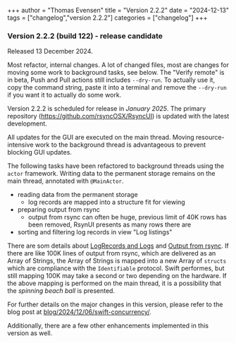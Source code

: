 +++
author = "Thomas Evensen"
title = "Version 2.2.2"
date = "2024-12-13"
tags = ["changelog","version 2.2.2"]
categories = ["changelog"]
+++

### Version 2.2.2 (build 122) - release candidate

Released 13 December 2024.

Most refactor, internal changes. A lot of changed files, most are changes for moving some work
to background tasks, see below. The "Verify remote" is in beta, Push and Pull actions still
includes `--dry-run`. To actually use it, copy the command string, paste it into a terminal and
remove the `--dry-run` if you want it to actually do some work.

Version 2.2.2 is scheduled for release in *January 2025*. The primary repository (https://github.com/rsyncOSX/RsyncUI)
is updated with the latest development.

All updates for the GUI are executed on the main thread. Moving resource-intensive work to the background thread
is advantageous to prevent blocking GUI updates.

The following tasks have been refactored to background threads using the `actor` framework.
Writing data to the permanent storage remains on the main thread, annotated with `@MainActor`.

- reading data from the permanent storage
  - log records are mapped into a structure fit for viewing
- preparing output from rsync
  - output from rsync can often be huge, previous limit of 40K rows has been removed, RsynUI presents as many rows there are
- sorting and filtering log records in view "Log listings"

There are som details about [LogRecords and Logs](https://github.com/rsyncOSX/RsyncUI/blob/main/RsyncUI/Model/Storage/Basic/LogRecords.swift)
and [Output from rsync](https://github.com/rsyncOSX/RsyncUI/blob/main/RsyncUI/Model/Global/ObservableOutputfromrsync.swift).
If there are like 100K lines of output from rsync, which are delivered as an Array of Strings, the Array of Strings
is mapped into a new Array of `structs` which are compliance with the `Identifiable` protocol. Swift performes, but still
mapping 100K may take a second or two depending on the hardware. If the above mapping is performed on the main thread,
it is a possibility that the *spinning beach ball* is presented.

For further details on the major changes in this version, please refer to the blog post at [blog/2024/12/06/swift-concurrency/](/blog/2024/12/06/swift-concurrency/).

Additionally, there are a few other enhancements implemented in this version as well.
